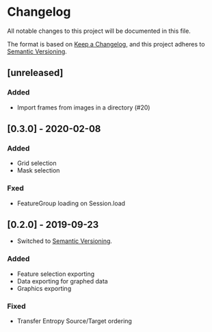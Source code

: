 # Changelog

All notable changes to this project will be documented in this file.

The format is based on [Keep a Changelog](https://keepachangelog.com/en/1.0.0/), and this project
adheres to [Semantic Versioning](https://semver.org/spec/v2.0.0.html).

## [unreleased]

### Added

* Import frames from images in a directory (#20)

## [0.3.0] - 2020-02-08

### Added

* Grid selection
* Mask selection

### Fxed
* FeatureGroup loading on Session.load

## [0.2.0] - 2019-09-23

* Switched to [Semantic Versioning](https://semver.org/spec/v2.0.0.html).

### Added
* Feature selection exporting
* Data exporting for graphed data
* Graphics exporting

### Fixed
* Transfer Entropy Source/Target ordering
